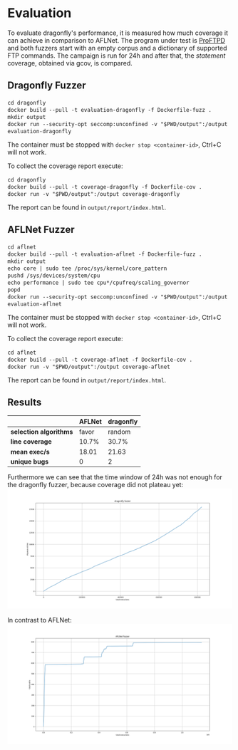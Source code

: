 # Evaluation

To evaluate dragonfly's performance, it is measured how much coverage
it can achieve in comparison to AFLNet.
The program under test is [ProFTPD](http://proftpd.org/) and both fuzzers start with an empty corpus and a dictionary of supported
FTP commands.
The campaign is run for 24h and after that, the _statement_ coverage, obtained via gcov, is compared.

## Dragonfly Fuzzer
```
cd dragonfly
docker build --pull -t evaluation-dragonfly -f Dockerfile-fuzz .
mkdir output
docker run --security-opt seccomp:unconfined -v "$PWD/output":/output evaluation-dragonfly
```

The container must be stopped with `docker stop <container-id>`, Ctrl+C will not work.

To collect the coverage report execute:
```
cd dragonfly
docker build --pull -t coverage-dragonfly -f Dockerfile-cov .
docker run -v "$PWD/output":/output coverage-dragonfly
```

The report can be found in `output/report/index.html`.

## AFLNet Fuzzer
```
cd aflnet
docker build --pull -t evaluation-aflnet -f Dockerfile-fuzz .
mkdir output
echo core | sudo tee /proc/sys/kernel/core_pattern
pushd /sys/devices/system/cpu
echo performance | sudo tee cpu*/cpufreq/scaling_governor
popd
docker run --security-opt seccomp:unconfined -v "$PWD/output":/output evaluation-aflnet
```

The container must be stopped with `docker stop <container-id>`, Ctrl+C will not work.

To collect the coverage report execute:
```
cd aflnet
docker build --pull -t coverage-aflnet -f Dockerfile-cov .
docker run -v "$PWD/output":/output coverage-aflnet
```

The report can be found in `output/report/index.html`.

## Results
|                          | **AFLNet** | **dragonfly** |
|--------------------------|------------|---------------|
| **selection algorithms** | favor      | random        |
| **line coverage**        | 10.7%      | 30.7%         |
| **mean exec/s**          | 18.01      | 21.63         |
| **unique bugs**          | 0          | 2             |

Furthermore we can see that the time window of 24h was not enough for the dragonfly fuzzer, because
coverage did not plateau yet:
![dragonfly queue entries graph](./dragonfly_graph.png)

In contrast to AFLNet:
![dragonfly total paths graph](./aflnet_graph.png)
